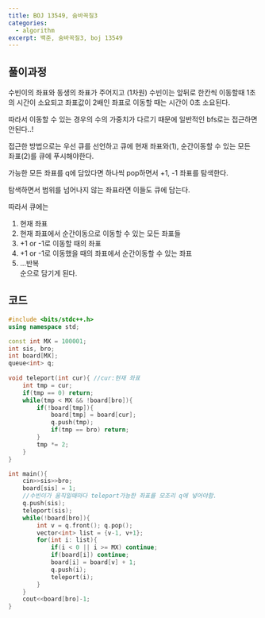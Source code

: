 ```yaml
---
title: BOJ 13549, 숨바꼭질3
categories:
  - algorithm
excerpt: 백준, 숨바꼭질3, boj 13549
---
```


## 풀이과정

수빈이의 좌표와 동생의 좌표가 주어지고 (1차원)
수빈이는 앞뒤로 한칸씩 이동할때 1초의 시간이 소요되고 좌표값이 2배인 좌표로 이동할 때는 시간이 0초 소요된다.  

따라서 이동할 수 있는 경우의 수의 가중치가 다르기 때문에 일반적인 bfs로는 접근하면 안된다..!

접근한 방법으로는 우선 큐를 선언하고 큐에 현재 좌표와(1), 순간이동할 수 있는 모든 좌표(2)를 큐에 푸시해야한다.  

가능한 모든 좌표를 q에 담았다면 하나씩 pop하면서 +1, -1 좌표를 탐색한다.  

탐색하면서 범위를 넘어나지 않는 좌표라면 이들도 큐에 담는다.

따라서 큐에는 
1. 현재 좌표
2. 현재 좌표에서 순간이동으로 이동할 수 있는 모든 좌표들
3.  +1 or -1로 이동할 때의 좌표
4. +1 or -1로 이동했을 때의 좌표에서 순간이동할 수 있는 좌표
5. ...반복  
순으로 담기게 된다.

## 코드
```c++
#include <bits/stdc++.h>
using namespace std;

const int MX = 100001;
int sis, bro;
int board[MX];
queue<int> q;
    
void teleport(int cur){ //cur:현재 좌표
    int tmp = cur;
    if(tmp == 0) return;
    while(tmp < MX && !board[bro]){
        if(!board[tmp]){
            board[tmp] = board[cur];
            q.push(tmp);
            if(tmp == bro) return;
        }
        tmp *= 2;
    }
}

int main(){
    cin>>sis>>bro;
    board[sis] = 1;
    //수빈이가 움직일때마다 teleport가능한 좌표를 모조리 q에 넣어야함.
    q.push(sis);
    teleport(sis);
    while(!board[bro]){
        int v = q.front(); q.pop();
        vector<int> list = {v-1, v+1};
        for(int i: list){
            if(i < 0 || i >= MX) continue;
            if(board[i]) continue;
            board[i] = board[v] + 1;
            q.push(i);
            teleport(i);
        }
    }
    cout<<board[bro]-1;
}
```